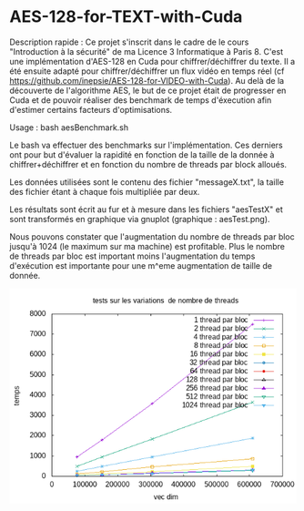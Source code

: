 # AES-128-for-TEXT-with-Cuda

Description rapide : Ce projet s'inscrit dans le cadre de le cours "Introduction à la sécurité" de ma Licence 3 Informatique à Paris 8. C'est une implémentation d'AES-128 en Cuda pour chiffrer/déchiffrer du texte. Il a été ensuite adapté pour chiffrer/déchiffrer un flux vidéo en temps réel (cf https://github.com/inepsie/AES-128-for-VIDEO-with-Cuda). Au delà de la découverte de l'algorithme AES, le but de ce projet était de progresser en Cuda et de pouvoir réaliser des benchmark de temps d'éxecution afin d'estimer certains facteurs d'optimisations.

Usage : bash aesBenchmark.sh

Le bash va effectuer des benchmarks sur l'implémentation. Ces derniers ont pour but d'évaluer la rapidité en fonction de la taille de la donnée à chiffrer+déchiffrer
et en fonction du nombre de threads par block alloués.

Les données utilisées sont le contenu des fichier "messageX.txt", la taille des fichier étant à chaque fois multipliée par deux.

Les résultats sont écrit au fur et à mesure dans les fichiers "aesTestX" et sont transformés en graphique via gnuplot (graphique : aesTest.png).

Nous pouvons constater que l'augmentation du nombre de threads par bloc jusqu'à 1024 (le maximum sur ma machine) est profitable. Plus le nombre de threads
par bloc est important moins l'augmentation du temps d'exécution est importante pour une m^eme augmentation de taille de donnée.

![Screenshot Particules](./aesBench_0to10.png?raw=true)

